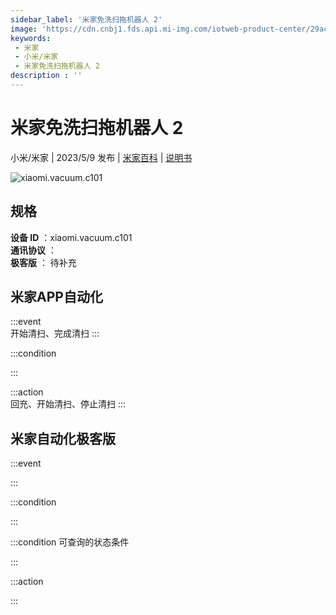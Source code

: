 ```yaml
---
sidebar_label: '米家免洗扫拖机器人 2'
image: 'https://cdn.cnbj1.fds.api.mi-img.com/iotweb-product-center/29acc6edaad591a69363af1c82246714_1675043430348.png?GalaxyAccessKeyId=AKVGLQWBOVIRQ3XLEW&Expires=9223372036854775807&Signature=DPcKWv0VvYs4wVy13SGykofR0Ng='
keywords: 
 - 米家
 - 小米/米家
 - 米家免洗扫拖机器人 2
description : ''
---
```

# 米家免洗扫拖机器人 2

小米/米家 | 2023/5/9 发布 | [米家百科](https://home.mi.com/webapp/content/baike/product/index.html?model=xiaomi.vacuum.c101) | [说明书](https://home.mi.com/views/introduction.html?model=xiaomi.vacuum.c101&region=cn)

![xiaomi.vacuum.c101](https://cdn.cnbj1.fds.api.mi-img.com/iotweb-product-center/29acc6edaad591a69363af1c82246714_1675043430348.png?GalaxyAccessKeyId=AKVGLQWBOVIRQ3XLEW&Expires=9223372036854775807&Signature=DPcKWv0VvYs4wVy13SGykofR0Ng=)

## 规格  
> 
**设备 ID** ：xiaomi.vacuum.c101  
**通讯协议** ：  
**极客版**  ： 待补充 


## 米家APP自动化  

:::event  
开始清扫、完成清扫
:::

:::condition  

:::

:::action   
回充、开始清扫、停止清扫
:::

## 米家自动化极客版  

:::event  

:::

:::condition  

:::

:::condition 可查询的状态条件  

:::

:::action  

:::

        
